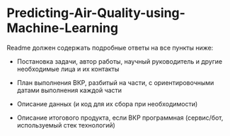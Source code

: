 # Predicting-Air-Quality-using-Machine-Learning

Readme должен содержать подробные ответы на все пункты ниже:

- Постановка задачи, автор работы, научный руководитель и другие необходимые лица и их контакты

- План выполнения ВКР, разбитый на части, с ориентировочными датами выполнения каждой части

- Описание данных (и код для их сбора при необходимости)

- Описание итогового продукта, если ВКР программная (сервис/бот, используемый стек технологий)

